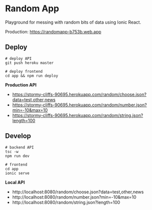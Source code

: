 # Random App

Playground for messing with random bits of data using Ionic React.

Production: https://randomapp-b753b.web.app

## Deploy

    # deploy API
    git push heroku master

    # deploy frontend
    cd app && npm run deploy

**Production API**
    
- https://stormy-cliffs-90695.herokuapp.com/random/choose.json?data=test,other,news
- https://stormy-cliffs-90695.herokuapp.com/random/number.json?min=-10&max=10
- https://stormy-cliffs-90695.herokuapp.com/random/string.json?length=100


## Develop

    # backend API
    tsc -w
    npm run dev

    # frontend 
    cd app
    ionic serve

**Local API**

- http://localhost:8080/random/choose.json?data=test,other,news
- http://localhost:8080/random/number.json?min=-10&max=10
- http://localhost:8080/random/string.json?length=100